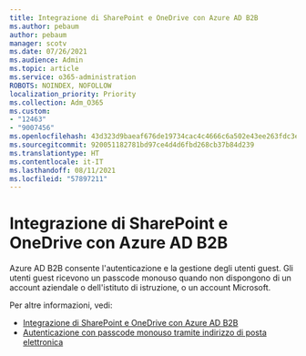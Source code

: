 ```yaml
---
title: Integrazione di SharePoint e OneDrive con Azure AD B2B
ms.author: pebaum
author: pebaum
manager: scotv
ms.date: 07/26/2021
ms.audience: Admin
ms.topic: article
ms.service: o365-administration
ROBOTS: NOINDEX, NOFOLLOW
localization_priority: Priority
ms.collection: Adm_O365
ms.custom:
- "12463"
- "9007456"
ms.openlocfilehash: 43d323d9baeaf676de19734cac4c4666c6a502e43ee263fdc3ed037567472208
ms.sourcegitcommit: 920051182781bd97ce4d4d6fbd268cb37b84d239
ms.translationtype: HT
ms.contentlocale: it-IT
ms.lasthandoff: 08/11/2021
ms.locfileid: "57897211"
---
```

# <a name="sharepoint-and-onedrive-integration-with-azure-ad-b2b"></a>Integrazione di SharePoint e OneDrive con Azure AD B2B

Azure AD B2B consente l'autenticazione e la gestione degli utenti guest. Gli utenti guest ricevono un passcode monouso quando non dispongono di un account aziendale o dell'istituto di istruzione, o un account Microsoft.

Per altre informazioni, vedi: 

- [Integrazione di SharePoint e OneDrive con Azure AD B2B](https://docs.microsoft.com/sharepoint/sharepoint-azureb2b-integration)
- [Autenticazione con passcode monouso tramite indirizzo di posta elettronica](https://docs.microsoft.com/azure/active-directory/external-identities/one-time-passcode)

